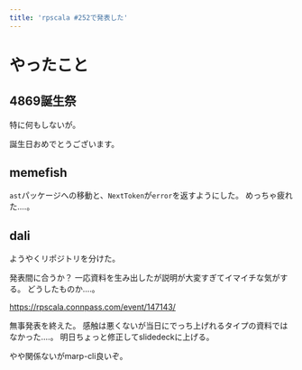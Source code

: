 ```yaml
---
title: 'rpscala #252で発表した'
---
```


# やったこと

## 4869誕生祭

特に何もしないが。

誕生日おめでとうございます。

## memefish

`ast`パッケージへの移動と、`NextToken`が`error`を返すようにした。
めっちゃ疲れた‥‥。

## dali

ようやくリポジトリを分けた。

発表間に合うか？
一応資料を生み出したが説明が大変すぎてイマイチな気がする。
どうしたものか‥‥。

https://rpscala.connpass.com/event/147143/

無事発表を終えた。
感触は悪くないが当日にでっち上げれるタイプの資料ではなかった‥‥。
明日ちょっと修正してslidedeckに上げる。

やや関係ないがmarp-cli良いぞ。
